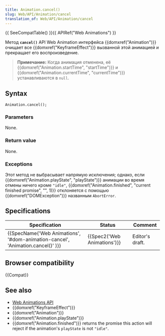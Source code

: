 ```yaml
---
title: Animation.cancel()
slug: Web/API/Animation/cancel
translation_of: Web/API/Animation/cancel
---
```


{{ SeeCompatTable() }}{{ APIRef("Web Animations") }}

Метод **`cancel()`** API Web Animation интерфейса {{domxref("Animation")}} очищает все {{domxref("KeyframeEffect")}} вызванной этой анимацией и прекращает его воспроизведение.

> **Примечание:** Когда анимация отменена, её {{domxref("Animation.startTime", "startTime")}} и {{domxref("Animation.currentTime", "currentTime")}} устанавливаются в `null`.

## Syntax

```
Animation.cancel();
```

### Parameters

None.

### Return value

None.

### Exceptions

Этот метод не выбрасывает напрямую исключения; однако, если {{domxref("Animation.playState", "playState")}} анимации во время отмены ничего кроме `"idle"`, {{domxref("Animation.finished", "current finished promise", "", 1)}} отклоняется с помощью {{domxref("DOMException")}} названным `AbortError`.

## Specifications

| Specification                                                                                            | Status                               | Comment         |
| -------------------------------------------------------------------------------------------------------- | ------------------------------------ | --------------- |
| {{SpecName('Web Animations', '#dom-animation-cancel', 'Animation.cancel()' )}} | {{Spec2('Web Animations')}} | Editor's draft. |

## Browser compatibility

{{Compat}}

## See also

- [Web Animations API](/ru/docs/Web/API/Web_Animations_API)
- {{domxref("KeyframeEffect")}}
- {{domxref("Animation")}}
- {{domxref("Animation.playState")}}
- {{domxref("Animation.finished")}} returns the promise this action will reject if the animation's `playState` is not `"idle"`.
